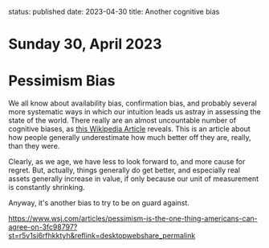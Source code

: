 status: published
date: 2023-04-30
title: Another cognitive bias

# Sunday 30, April 2023

# Pessimism Bias

We all know about availability bias, confirmation bias, and probably several more systematic ways in which our intuition leads us astray in assessing the state of the world. There really are an almost uncountable number of cognitive biases, as [this Wikipedia Article](https://en.wikipedia.org/wiki/List_of_cognitive_biases) reveals.
This is an article about how people generally underestimate how much better off they are, really, than they were.

Clearly, as we age, we have less to look forward to, and more cause for regret. 
But, actually, things generally do get better, and especially real assets generally increase in value, if only because our unit of measurement is constantly shrinking. 

Anyway, it's another bias to try to be on guard against.

<https://www.wsj.com/articles/pessimism-is-the-one-thing-americans-can-agree-on-3fc98797?st=r5v1si6rfhkktyh&reflink=desktopwebshare_permalink>
